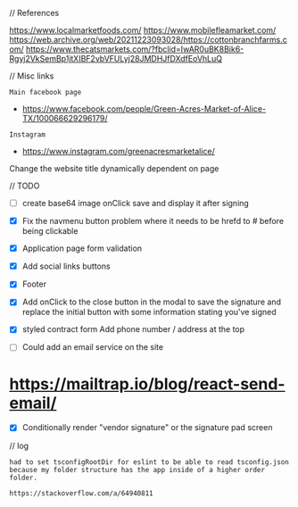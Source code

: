 // References

https://www.localmarketfoods.com/
https://www.mobilefleamarket.com/
https://web.archive.org/web/20211223093028/https://cottonbranchfarms.com/
https://www.thecatsmarkets.com/?fbclid=IwAR0uBK8Bik6-Rgyj2VkSemBp1jtXIBF2vbVFULyj28JMDHJfDXdfEoVhLuQ

// Misc links

`Main facebook page`

- https://www.facebook.com/people/Green-Acres-Market-of-Alice-TX/100066629296179/

`Instagram`

- https://www.instagram.com/greenacresmarketalice/

Change the website title dynamically dependent on page

// TODO

- [ ] create base64 image onClick save and display it after signing

- [x] Fix the navmenu button problem where it needs to be hrefd to # before being clickable
- [x] Application page form validation

- [x] Add social links buttons

- [x] Footer

- [x] Add onClick to the close button in the modal to save the signature and replace the initial button with some information stating you've signed

- [x] styled contract form
      Add phone number / address at the top

- [ ] Could add an email service on the site

# https://mailtrap.io/blog/react-send-email/

- [x] Conditionally render "vendor signature" or the signature pad screen

// log

```
had to set tsconfigRootDir for eslint to be able to read tsconfig.json because my folder structure has the app inside of a higher order folder.

https://stackoverflow.com/a/64940811
```
